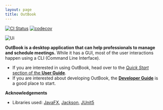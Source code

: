 ```yaml
---
layout: page
title: OutBook
---
```


[![CI Status](https://github.com/AY2324S1-CS2103T-F12-4/tp/workflows/Java%20CI/badge.svg)](https://github.com/AY2324S1-CS2103T-F12-4/tp/actions)
[![codecov](https://codecov.io/gh/AY2324S1-CS2103T-F12-4/tp/branch/master/graph/badge.svg)](https://codecov.io/gh/AY2324S1-CS2103T-F12-4/tp)

![Ui](images/Ui.png)

**OutBook is a desktop application that can help professionals to manage and schedule meetings.** While it has a GUI, most of the user interactions happen using a CLI (Command Line Interface).

* If you are interested in using OutBook, head over to the [_Quick Start_ section of the **User Guide**](UserGuide.html#quick-start).
* If you are interested about developing OutBook, the [**Developer Guide**](DeveloperGuide.html) is a good place to start.


**Acknowledgements**

* Libraries used: [JavaFX](https://openjfx.io/), [Jackson](https://github.com/FasterXML/jackson), [JUnit5](https://github.com/junit-team/junit5)
